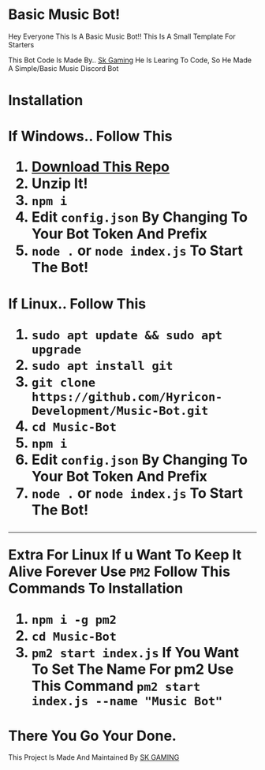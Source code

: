 # Basic Music Bot!

Hey Everyone This Is A Basic Music Bot!! 
This Is A Small Template For Starters

This Bot Code Is Made By.. [Sk Gaming](https://github.com/samratkamble) 
He Is Learing To Code, So He Made A Simple/Basic Music Discord Bot

# Installation

<h1> If Windows.. Follow This

1. [Download This Repo](https://github.com/Hyricon-Development/Music-Bot/archive/refs/heads/main.zip)
2. Unzip It! 
3. `npm i`
4. Edit `config.json` By Changing To Your Bot Token And Prefix 
5. `node .` or `node index.js` To Start The Bot!

<h1> If Linux.. Follow This

1. `sudo apt update && sudo apt upgrade`
2. `sudo apt install git`
3. `git clone https://github.com/Hyricon-Development/Music-Bot.git`
4. `cd Music-Bot`
5. `npm i`
6. Edit `config.json` By Changing To Your Bot Token And Prefix 
7. `node .` or `node index.js` To Start The Bot! 

<hr> 

Extra For Linux If u Want To Keep It Alive Forever Use `PM2` Follow This Commands To Installation

1. `npm i -g pm2`
2. `cd Music-Bot`
3. `pm2 start index.js` If You Want To Set The Name For pm2 Use This Command `pm2 start index.js --name "Music Bot"`



# There You Go Your Done.


This Project Is Made And Maintained By [SK GAMING](https://github.com/samratkamble)

